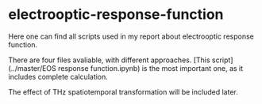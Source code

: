 # electrooptic-response-function

Here one can find all scripts used in my report about electrooptic response function. 

There are four files avaliable, with different approaches. [This script](../master/EOS response function.ipynb) is the most important one, as it includes complete calculation.

The effect of THz spatiotemporal transformation will be included later.
